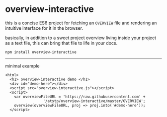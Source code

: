 # overview-interactive

this is a concise ES6 project for fetching an `OVERVIEW` file
and rendering an intuitive interface for it in the browser.

basically, in addition to a sweet project overview living inside
your project as a text file, this can bring that file to life in
your docs.

    npm install overview-interactive

-----

minimal example

    <html>
      <h1> overview-interactive demo </h1>
      <div id="demo-here"></div>
      <script src="overview-interactive.js"></script>
      <script>
        var overviewFileURL = 'https://raw.githubusercontent.com' +
                     '/atstp/overview-interactive/master/OVERVIEW';
        overview(overviewFileURL, proj => proj.into('#demo-here'));
      </script>

